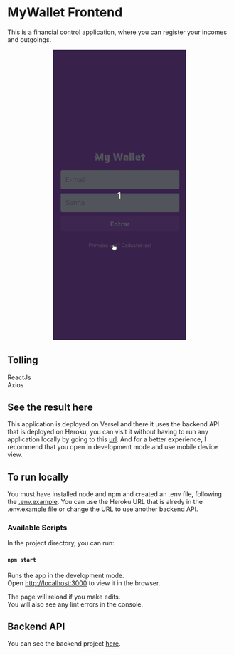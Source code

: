 # MyWallet Frontend

This is a financial control application, where you can register your incomes and outgoings. 

<p align="center" >
<img src="public/my-wallet.gif" width="300" />
</p>

## Tolling

ReactJs</br>
Axios</br>

## See the result here

This application is deployed on Versel and there it uses the backend API that is deployed on Heroku, you can visit it without having to run any application locally by going to this [url](https://mywallet-frontend-six.vercel.app/). And for a better experience, I recommend that you open in development mode and use mobile device view.

## To run locally

You must have installed node and npm and created an .env file, following the [.env.example](https://github.com/yasmimc/mywallet-frontend/blob/1885254334a5a25b35e6cfe2b501eaae04e17404/.env.example). You can use the Heroku URL that is alredy in the .env.example file or change the URL to use another backend API.

### Available Scripts

In the project directory, you can run:

#### `npm start`

Runs the app in the development mode.\
Open [http://localhost:3000](http://localhost:3000) to view it in the browser.

The page will reload if you make edits.\
You will also see any lint errors in the console.

## Backend API
You can see the backend project [here](https://github.com/yasmimc/mywallet-backend).

